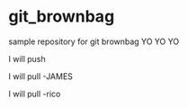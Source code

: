 # git_brownbag

sample repository for git brownbag
YO YO YO

I will push

I will pull -JAMES


I will pull -rico
